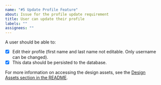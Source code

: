 ```yaml
---
name: "#5 Update Profile Feature"
about: Issue for the profile update requirement
title: User can update their profile
labels: ""
assignees: ""
---
```


A user should be able to:

- [x] Edit their profile (first name and last name not editable. Only username can be changed).
- [x] This data should be persisted to the database.

For more information on accessing the design assets, see the [Design Assets section in the README](https://github.com/OpenClassrooms-Student-Center/ArgentBank-website#design-assets).
